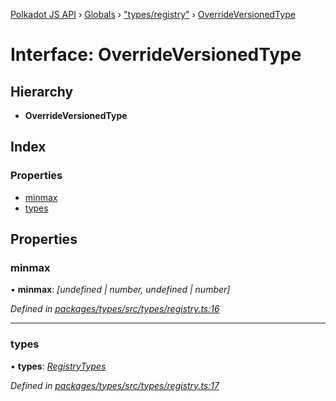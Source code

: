 [Polkadot JS API](../README.md) › [Globals](../globals.md) › ["types/registry"](../modules/_types_registry_.md) › [OverrideVersionedType](_types_registry_.overrideversionedtype.md)

# Interface: OverrideVersionedType

## Hierarchy

* **OverrideVersionedType**

## Index

### Properties

* [minmax](_types_registry_.overrideversionedtype.md#minmax)
* [types](_types_registry_.overrideversionedtype.md#types)

## Properties

###  minmax

• **minmax**: *[undefined | number, undefined | number]*

*Defined in [packages/types/src/types/registry.ts:16](https://github.com/polkadot-js/api/blob/5c16b8e8a1/packages/types/src/types/registry.ts#L16)*

___

###  types

• **types**: *[RegistryTypes](../modules/_types_registry_.md#registrytypes)*

*Defined in [packages/types/src/types/registry.ts:17](https://github.com/polkadot-js/api/blob/5c16b8e8a1/packages/types/src/types/registry.ts#L17)*
